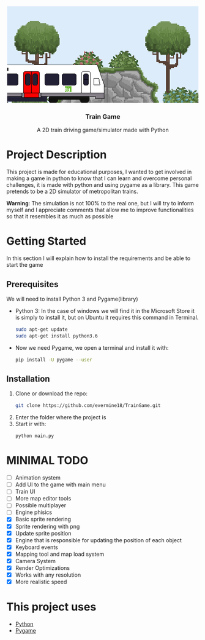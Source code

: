 <div align="center">
  <a href="https://github.com/evermine18/TrainGame">
    <img src="img/page.png" alt="Page">
  </a>

  <h3 align="center">Train Game</h3>

  <p align="center">
    A 2D train driving game/simulator made with Python
  </p>
</div>

# Project Description
This project is made for educational purposes, I wanted to get involved in making a game in python to know that I can learn and overcome personal challenges, it is made with python and using pygame as a library. This game pretends to be a 2D simulator of metropolitan trains.

**Warning**: The simulation is not 100% to the real one, but I will try to inform myself and I appreciate comments that allow me to improve functionalities so that it resembles it as much as possible

# Getting Started

In this section I will explain how to install the requirements and be able to start the game

## Prerequisites

We will need to install Python 3 and Pygame(library)

* Python 3: In the case of windows we will find it in the Microsoft Store it is simply to install it, but on Ubuntu it requires this command in Terminal.

    ```sh
    sudo apt-get update
    sudo apt-get install python3.6
    ```
* Now we need Pygame, we open a terminal and install it with:
    ```sh
    pip install -U pygame --user
    ```

## Installation

1. Clone or download the repo:
    ```sh
    git clone https://github.com/evermine18/TrainGame.git
    ```
2. Enter the folder where the project is
3. Start ir with:
    ```sh
    python main.py
    ```

# MINIMAL TODO

- [ ] Animation system
- [ ] Add UI to the game with main menu
- [ ] Train UI
- [ ] More map editor tools
- [ ] Possible multiplayer
- [ ] Engine phisics
- [x] Basic sprite rendering
- [x] Sprite rendering with png
- [x] Update sprite position
- [x] Engine that is responsible for updating the position of each object
- [x] Keyboard events
- [x] Mapping tool and map load system
- [x] Camera System
- [x] Render Optimizations
- [x] Works with any resolution
- [x] More realistic speed

# This project uses

* [Python](https://www.python.org/)
* [Pygame](https://www.pygame.org/news)